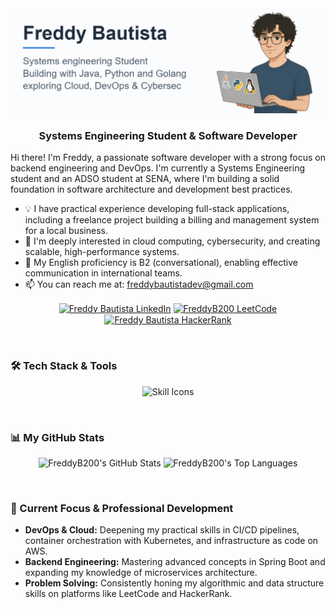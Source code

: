 <div align="center">
  <img src="https://raw.githubusercontent.com/FreddyB200/FreddyB200/refs/heads/main/banner.png" alt="Freddy Bautista's Personalized Banner" width="800"/>
</div>

<div align="center">
  <h3>Systems Engineering Student & Software Developer</h3>
</div>

Hi there! I'm Freddy, a passionate software developer with a strong focus on backend engineering and DevOps. I'm currently a Systems Engineering student and an ADSO student at SENA, where I'm building a solid foundation in software architecture and development best practices.

* 💡 I have practical experience developing full-stack applications, including a freelance project building a billing and management system for a local business.
* 🚀 I'm deeply interested in cloud computing, cybersecurity, and creating scalable, high-performance systems.
* 💬 My English proficiency is B2 (conversational), enabling effective communication in international teams.
* 📫 You can reach me at: [freddybautistadev@gmail.com](mailto:freddybautistadev@gmail.com)

<p align="center">
  <a href="https://www.linkedin.com/in/freddy-bautista-baquero/" target="_blank"><img align="center" src="https://img.shields.io/badge/LinkedIn-0077B5?style=for-the-badge&logo=linkedin&logoColor=white" alt="Freddy Bautista LinkedIn" /></a>
  <a href="https://leetcode.com/u/FreddyB200/" target="_blank"><img align="center" src="https://img.shields.io/badge/LeetCode-FFA116?style=for-the-badge&logo=leetcode&logoColor=black" alt="FreddyB200 LeetCode" /></a>
  <a href="https://www.hackerrank.com/profile/abs0rbmejohan321" target="_blank"><img align="center" src="https://img.shields.io/badge/-HackerRank-2EC866?style=for-the-badge&logo=hackerrank&logoColor=white" alt="Freddy Bautista HackerRank" /></a>
</p>

<br>

### 🛠️ Tech Stack & Tools

<div align="center">
<p>
  <img src="https://skillicons.dev/icons?i=java,spring,python,fastapi,go,docker,kubernetes,git,linux,postgresql,mysql,redis,aws,gcp&perline=7" alt="Skill Icons" />
</p>
</div>
<br>

### 📊 My GitHub Stats

<p align="center">
  <img height="180em" src="https://github-readme-stats.vercel.app/api?username=freddyb200&show_icons=true&theme=tokyonight&include_all_commits=true&count_private=true&hide_border=true&cache_seconds=1800" alt="FreddyB200's GitHub Stats"/>
  <img height="180em" src="https://github-readme-stats.vercel.app/api/top-langs/?username=freddyb200&layout=compact&langs_count=8&theme=tokyonight&hide_border=true" alt="FreddyB200's Top Languages"/>
</p>

<br>

### 🌱 Current Focus & Professional Development

* **DevOps & Cloud:** Deepening my practical skills in CI/CD pipelines, container orchestration with Kubernetes, and infrastructure as code on AWS.
* **Backend Engineering:** Mastering advanced concepts in Spring Boot and expanding my knowledge of microservices architecture.
* **Problem Solving:** Consistently honing my algorithmic and data structure skills on platforms like LeetCode and HackerRank.
